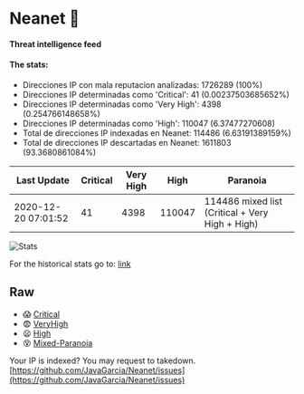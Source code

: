 # Neanet :hocho:
#### Threat intelligence feed
#### The stats:

- Direcciones IP con mala reputacion analizadas: 1726289 (100%)
- Direcciones IP determinadas como 'Critical':  41 (0.00237503685652%)
- Direcciones IP determinadas como 'Very High':  4398 (0.254766148658%)
- Direcciones IP determinadas como 'High':  110047 (6.37477270608)
- Total de direcciones IP indexadas en Neanet:  114486 (6.63191389159%)
- Total de direcciones IP descartadas en Neanet:  1611803 (93.3680861084%)

| Last Update | Critical | Very High | High | Paranoia |
| --- | --- | --- | --- | --- |
| 2020-12-20 07:01:52 | 41 | 4398 | 110047 | 114486 mixed list (Critical + Very High + High)|

![Stats](https://docs.google.com/spreadsheets/d/e/2PACX-1vSnaNMIXVabIpDJjufMlzH7poXnshF3mgd8Is1g9ytUEzVsP5my4Trn8f-xkoLLQ38xpL3HtmUexLo6/pubchart?oid=501124687&format=image)

For the historical stats go to: [link](/stats.csv)
## Raw
- :scream: [Critical](https://raw.githubusercontent.com/JavaGarcia/Neanet/master/blacklists/neanet_critical.txt)
- :fearful: [VeryHigh](https://raw.githubusercontent.com/JavaGarcia/Neanet/master/blacklists/neanet_veryHigh.txtt)
- :frowning: [High](https://raw.githubusercontent.com/JavaGarcia/Neanet/master/blacklists/neanet_high.txt)
- :dizzy_face: [Mixed-Paranoia](https://raw.githubusercontent.com/JavaGarcia/Neanet/master/blacklists/neanet_all.txt)


Your IP is indexed? You may request to takedown. [https://github.com/JavaGarcia/Neanet/issues](https://github.com/JavaGarcia/Neanet/issues)
























































































































































































































































































































































































































































































































































































































































































































































































































































































































































































































































































































































































































































































































































































































































































































































































































































































































































































































































































































































































































































































































































































































































































































































































































































































































































































































































































































































































































































































































































































































